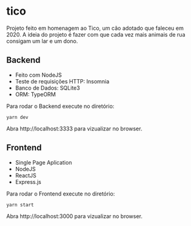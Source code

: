 # tico
Projeto feito em homenagem ao Tico, um cão adotado que faleceu em 2020.
A ideia do projeto é fazer com que cada vez mais animais de rua consigam um lar e um dono. 

## Backend
- Feito com NodeJS
- Teste de requisições HTTP: Insomnia
- Banco de Dados: SQLite3
- ORM: TypeORM

Para rodar o Backend execute no diretório:

```
yarn dev
```

Abra http://localhost:3333 para vizualizar no browser.

## Frontend
- Single Page Aplication
- NodeJS
- ReactJS
- Express.js

Para rodar o Frontend execute no diretório:

```
yarn start
```

Abra http://localhost:3000 para vizualizar no browser.
